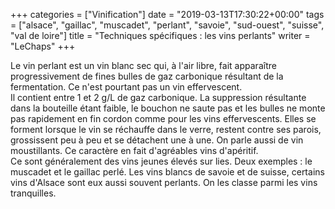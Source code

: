 +++
categories = ["Vinification"]
date = "2019-03-13T17:30:22+00:00"
tags = ["alsace", "gaillac", "muscadet", "perlant", "savoie", "sud-ouest", "suisse", "val de loire"] 
title = "Techniques spécifiques : les vins perlants"
writer = "LeChaps"
+++

Le vin perlant est un vin blanc sec qui, à l'air libre, fait apparaître progressivement de fines bulles de gaz carbonique résultant de la fermentation. Ce n'est pourtant pas un vin effervescent.  
Il contient entre 1 et 2 g/L de gaz carbonique. La suppression résultante dans la bouteille étant faible, le bouchon ne saute pas et les bulles ne monte pas rapidement en fin cordon comme pour les vins effervescents. Elles se forment lorsque le vin se réchauffe dans le verre, restent contre ses parois, grossissent peu à peu et se détachent une à une. On parle aussi de vin moustillants. Ce caractère en fait d'agréables vins d'apéritif.  
Ce sont généralement des vins jeunes élevés sur lies. Deux exemples : le muscadet et le gaillac perlé. Les vins blancs de savoie et de suisse, certains vins d'Alsace sont eux aussi souvent perlants. On les classe parmi les vins tranquilles.
